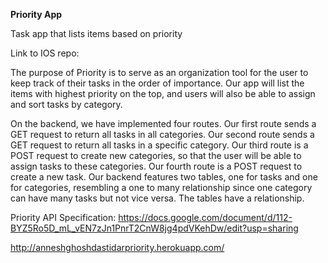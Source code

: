 **Priority App**

Task app that lists items based on priority 

Link to IOS repo:

The purpose of Priority is to serve as an organization tool for the user to keep track of their tasks in the order of importance. Our app will list the items with highest priority on the top, and users will also be able to assign and sort tasks by category.

On the backend, we have implemented four routes. Our first route sends a GET request to return all tasks in all categories. Our second route sends a GET request to return all tasks in a specific category. Our third route is a POST request to create new categories, so that the user will be able to assign tasks to these categories. Our fourth route is a POST request to create a new task. Our backend features two tables, one for tasks and one for categories, resembling a one to many relationship since one category can have many tasks but not vice versa. The tables have a relationship.

Priority API Specification: 
https://docs.google.com/document/d/112-BYZ5Ro5D_mL_vEN7zJn1PnrT2CnW8jg4pdVKehDw/edit?usp=sharing

http://anneshghoshdastidarpriority.herokuapp.com/
